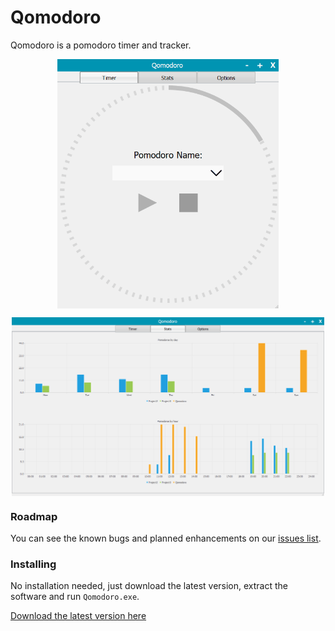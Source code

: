 # Qomodoro

Qomodoro is a pomodoro timer and tracker. 

<p align="center">
  <img src="otherResources/readmeGif.gif"  align="middle" width="354" width="400" />
</p>
<p align="center">
  <img src="otherResources/screenshot1.png" align="middle" width="500" width="800" /> 
</p>

### Roadmap

You can see the known bugs and planned enhancements on our [issues list](https://github.com/mayuso/Qomodoro/issues).

### Installing

No installation needed, just download the latest version, extract the software and run `Qomodoro.exe`.

[Download the latest version here](https://github.com/mayuso/Qomodoro/releases)
